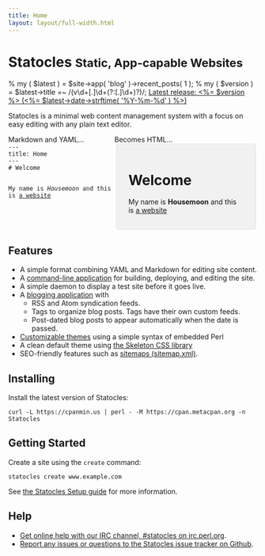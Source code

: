 ```yaml
---
title: Home
layout: layout/full-width.html
---
```

<div id="index-banner">
<h1>Statocles <small>Static, App-capable Websites</small></h1>
<div class="latest-release">
    % my ( $latest ) = $site->app( 'blog' )->recent_posts( 1 );
    % my ( $version ) = $latest->title =~ /(v\d+[.]\d+(?:[.]\d+)?)/;
    <a href="<%= $latest->path %>">
        Latest release: <%= $version %>
        (<date><%= $latest->date->strftime( '%Y-%m-%d' ) %></date>)
    </a>
</div>
</div>

Statocles is a minimal web content management system with a focus on easy editing
with any plain text editor.

<div class="row" style="display: table">
    <div class="one-half column" style="display: table-cell">
        Markdown and YAML...
        <pre style="margin-top: 0"><code style="white-space: pre-wrap">---
title: Home
---
# Welcome

My name is *Housemoon* and this is [a website](http://example.com)
</code></pre>
    </div>
    <div class="one-half column" style="display: table-cell">
        Becomes HTML...
        <div style="background: #F1F1F1; border: 1px solid #E1E1E1; border-radius: 4px; padding: 1rem 1.5rem; margin: 0 0.2rem;">
            <h1>Welcome</h1>
            <p>My name is <strong>Housemoon</strong> and this is <a href="#">a website</a></p>
        </div>
    </div>
</div>

## Features

* A simple format combining YAML and Markdown for editing site content.
* A [command-line application](/pod/Statocles/Command) for building,
  deploying, and editing the site.
* A simple daemon to display a test site before it goes live.
* A [blogging application](/pod/Statocles/App/Blog) with
    * RSS and Atom syndication feeds.
    * Tags to organize blog posts. Tags have their own custom feeds.
    * Post-dated blog posts to appear automatically when the date is passed.
* [Customizable themes](/pod/Statocles/Help/Theme) using a simple syntax
  of embedded Perl
* A clean default theme using [the Skeleton CSS library](http://getskeleton.com)
* SEO-friendly features such as [sitemaps (sitemap.xml)](http://www.sitemaps.org).

## Installing

Install the latest version of Statocles:

    curl -L https://cpanmin.us | perl - -M https://cpan.metacpan.org -n Statocles

## Getting Started

Create a site using the `create` command:

    statocles create www.example.com

See [the Statocles Setup guide](/pod/Statocles/Help/Setup) for more
information.

## Help

* [Get online help with our IRC channel, #statocles on
  irc.perl.org](https://chat.mibbit.com/?channel=%23statocles&server=irc.perl.org).
* [Report any issues or questions to the Statocles issue tracker on
  Github](http://github.com/preaction/Statocles/issues).
